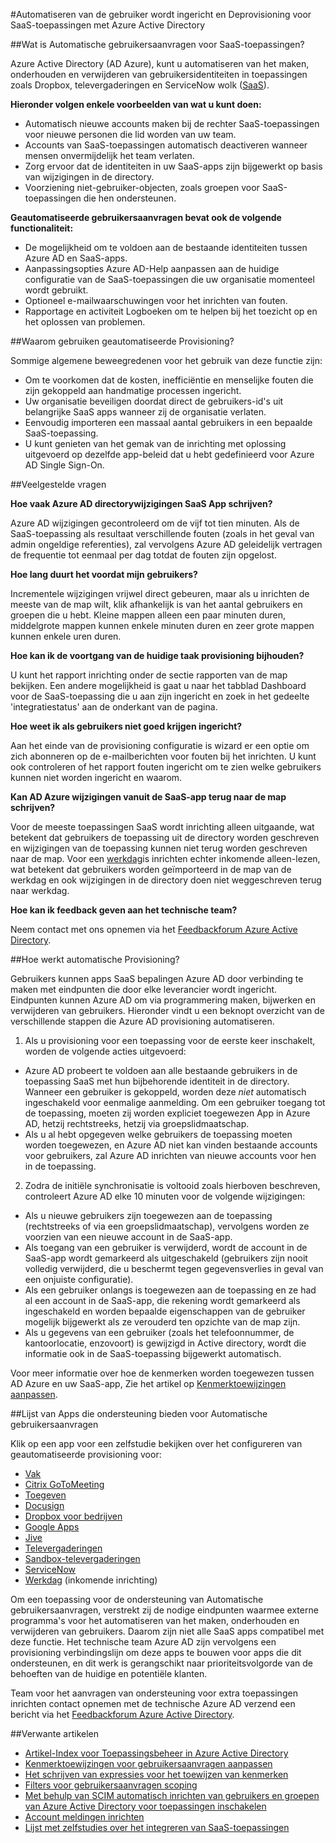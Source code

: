 <properties
    pageTitle="Geautomatiseerde SaaS App van gebruikers in Azure AD | Microsoft Azure"
    description="Een inleiding tot hoe u kunt Azure AD automatisch inrichten, opgeheven inrichten en continu gebruikersaccounts werken in verschillende toepassingen van derden SaaS."
    services="active-directory"
    documentationCenter=""
    authors="asmalser-msft"
    manager="femila"
    editor=""/>

<tags
    ms.service="active-directory"
    ms.devlang="na"
    ms.topic="article"
    ms.tgt_pltfrm="na"
    ms.workload="identity"
    ms.date="02/09/2016"
    ms.author="asmalser-msft"/>

#<a name="automate-user-provisioning-and-deprovisioning-to-saas-applications-with-azure-active-directory"></a>Automatiseren van de gebruiker wordt ingericht en Deprovisioning voor SaaS-toepassingen met Azure Active Directory

##<a name="what-is-automated-user-provisioning-for-saas-apps"></a>Wat is Automatische gebruikersaanvragen voor SaaS-toepassingen?

Azure Active Directory (AD Azure), kunt u automatiseren van het maken, onderhouden en verwijderen van gebruikersidentiteiten in toepassingen zoals Dropbox, televergaderingen en ServiceNow wolk ([SaaS](https://azure.microsoft.com/overview/what-is-saas/)).

**Hieronder volgen enkele voorbeelden van wat u kunt doen:**

- Automatisch nieuwe accounts maken bij de rechter SaaS-toepassingen voor nieuwe personen die lid worden van uw team.
- Accounts van SaaS-toepassingen automatisch deactiveren wanneer mensen onvermijdelijk het team verlaten.
- Zorg ervoor dat de identiteiten in uw SaaS-apps zijn bijgewerkt op basis van wijzigingen in de directory.
- Voorziening niet-gebruiker-objecten, zoals groepen voor SaaS-toepassingen die hen ondersteunen.

**Geautomatiseerde gebruikersaanvragen bevat ook de volgende functionaliteit:**

- De mogelijkheid om te voldoen aan de bestaande identiteiten tussen Azure AD en SaaS-apps.
- Aanpassingsopties Azure AD-Help aanpassen aan de huidige configuratie van de SaaS-toepassingen die uw organisatie momenteel wordt gebruikt.
- Optioneel e-mailwaarschuwingen voor het inrichten van fouten.
- Rapportage en activiteit Logboeken om te helpen bij het toezicht op en het oplossen van problemen.

##<a name="why-use-automated-provisioning"></a>Waarom gebruiken geautomatiseerde Provisioning?

Sommige algemene beweegredenen voor het gebruik van deze functie zijn:

- Om te voorkomen dat de kosten, inefficiëntie en menselijke fouten die zijn gekoppeld aan handmatige processen ingericht.
- Uw organisatie beveiligen doordat direct de gebruikers-id's uit belangrijke SaaS apps wanneer zij de organisatie verlaten.
- Eenvoudig importeren een massaal aantal gebruikers in een bepaalde SaaS-toepassing.
- U kunt genieten van het gemak van de inrichting met oplossing uitgevoerd op dezelfde app-beleid dat u hebt gedefinieerd voor Azure AD Single Sign-On.

##<a name="frequently-asked-questions"></a>Veelgestelde vragen

**Hoe vaak Azure AD directorywijzigingen SaaS App schrijven?**

Azure AD wijzigingen gecontroleerd om de vijf tot tien minuten. Als de SaaS-toepassing als resultaat verschillende fouten (zoals in het geval van admin ongeldige referenties), zal vervolgens Azure AD geleidelijk vertragen de frequentie tot eenmaal per dag totdat de fouten zijn opgelost.

**Hoe lang duurt het voordat mijn gebruikers?**

Incrementele wijzigingen vrijwel direct gebeuren, maar als u inrichten de meeste van de map wilt, klik afhankelijk is van het aantal gebruikers en groepen die u hebt. Kleine mappen alleen een paar minuten duren, middelgrote mappen kunnen enkele minuten duren en zeer grote mappen kunnen enkele uren duren.

**Hoe kan ik de voortgang van de huidige taak provisioning bijhouden?**

U kunt het rapport inrichting onder de sectie rapporten van de map bekijken. Een andere mogelijkheid is gaat u naar het tabblad Dashboard voor de SaaS-toepassing die u aan zijn ingericht en zoek in het gedeelte 'integratiestatus' aan de onderkant van de pagina.

**Hoe weet ik als gebruikers niet goed krijgen ingericht?**

Aan het einde van de provisioning configuratie is wizard er een optie om zich abonneren op de e-mailberichten voor fouten bij het inrichten. U kunt ook controleren of het rapport fouten ingericht om te zien welke gebruikers kunnen niet worden ingericht en waarom.

**Kan AD Azure wijzigingen vanuit de SaaS-app terug naar de map schrijven?**

Voor de meeste toepassingen SaaS wordt inrichting alleen uitgaande, wat betekent dat gebruikers de toepassing uit de directory worden geschreven en wijzigingen van de toepassing kunnen niet terug worden geschreven naar de map. Voor een [werkdag](https://msdn.microsoft.com/library/azure/dn762434.aspx)is inrichten echter inkomende alleen-lezen, wat betekent dat gebruikers worden geïmporteerd in de map van de werkdag en ook wijzigingen in de directory doen niet weggeschreven terug naar werkdag.

**Hoe kan ik feedback geven aan het technische team?**

Neem contact met ons opnemen via het [Feedbackforum Azure Active Directory](https://feedback.azure.com/forums/169401-azure-active-directory/).

##<a name="how-does-automated-provisioning-work"></a>Hoe werkt automatische Provisioning?

Gebruikers kunnen apps SaaS bepalingen Azure AD door verbinding te maken met eindpunten die door elke leverancier wordt ingericht. Eindpunten kunnen Azure AD om via programmering maken, bijwerken en verwijderen van gebruikers. Hieronder vindt u een beknopt overzicht van de verschillende stappen die Azure AD provisioning automatiseren.

1. Als u provisioning voor een toepassing voor de eerste keer inschakelt, worden de volgende acties uitgevoerd:
 - Azure AD probeert te voldoen aan alle bestaande gebruikers in de toepassing SaaS met hun bijbehorende identiteit in de directory. Wanneer een gebruiker is gekoppeld, worden deze *niet* automatisch ingeschakeld voor eenmalige aanmelding. Om een gebruiker toegang tot de toepassing, moeten zij worden expliciet toegewezen App in Azure AD, hetzij rechtstreeks, hetzij via groepslidmaatschap.
 - Als u al hebt opgegeven welke gebruikers de toepassing moeten worden toegewezen, en Azure AD niet kan vinden bestaande accounts voor gebruikers, zal Azure AD inrichten van nieuwe accounts voor hen in de toepassing.
2. Zodra de initiële synchronisatie is voltooid zoals hierboven beschreven, controleert Azure AD elke 10 minuten voor de volgende wijzigingen:
 - Als u nieuwe gebruikers zijn toegewezen aan de toepassing (rechtstreeks of via een groepslidmaatschap), vervolgens worden ze voorzien van een nieuwe account in de SaaS-app.
 - Als toegang van een gebruiker is verwijderd, wordt de account in de SaaS-app wordt gemarkeerd als uitgeschakeld (gebruikers zijn nooit volledig verwijderd, die u beschermt tegen gegevensverlies in geval van een onjuiste configuratie).
 - Als een gebruiker onlangs is toegewezen aan de toepassing en ze had al een account in de SaaS-app, die rekening wordt gemarkeerd als ingeschakeld en worden bepaalde eigenschappen van de gebruiker mogelijk bijgewerkt als ze verouderd ten opzichte van de map zijn.
 - Als u gegevens van een gebruiker (zoals het telefoonnummer, de kantoorlocatie, enzovoort) is gewijzigd in Active directory, wordt die informatie ook in de SaaS-toepassing bijgewerkt automatisch.

Voor meer informatie over hoe de kenmerken worden toegewezen tussen AD Azure en uw SaaS-app, Zie het artikel op [Kenmerktoewijzingen aanpassen](active-directory-saas-customizing-attribute-mappings.md).

##<a name="list-of-apps-that-support-automated-user-provisioning"></a>Lijst van Apps die ondersteuning bieden voor Automatische gebruikersaanvragen

Klik op een app voor een zelfstudie bekijken over het configureren van geautomatiseerde provisioning voor:

- [Vak](http://go.microsoft.com/fwlink/?LinkId=286016)
- [Citrix GoToMeeting](http://go.microsoft.com/fwlink/?LinkId=309580)
- [Toegeven](http://go.microsoft.com/fwlink/?LinkId=309575)
- [Docusign](http://go.microsoft.com/fwlink/?LinkId=403254)
- [Dropbox voor bedrijven](http://go.microsoft.com/fwlink/?LinkId=309581)
- [Google Apps](http://go.microsoft.com/fwlink/?LinkId=309577)
- [Jive](http://go.microsoft.com/fwlink/?LinkId=309591)
- [Televergaderingen](http://go.microsoft.com/fwlink/?LinkId=286017)
- [Sandbox-televergaderingen](http://go.microsoft.com/fwlink/?LinkId=327869)
- [ServiceNow](http://go.microsoft.com/fwlink/?LinkId=309587)
- [Werkdag](http://go.microsoft.com/fwlink/?LinkId=690250) (inkomende inrichting)

Om een toepassing voor de ondersteuning van Automatische gebruikersaanvragen, verstrekt zij de nodige eindpunten waarmee externe programma's voor het automatiseren van het maken, onderhouden en verwijderen van gebruikers. Daarom zijn niet alle SaaS apps compatibel met deze functie. Het technische team Azure AD zijn vervolgens een provisioning verbindingslijn om deze apps te bouwen voor apps die dit ondersteunen, en dit werk is gerangschikt naar prioriteitsvolgorde van de behoeften van de huidige en potentiële klanten.

Team voor het aanvragen van ondersteuning voor extra toepassingen inrichten contact opnemen met de technische Azure AD verzend een bericht via het [Feedbackforum Azure Active Directory](https://feedback.azure.com/forums/169401-azure-active-directory/).

##<a name="related-articles"></a>Verwante artikelen

- [Artikel-Index voor Toepassingsbeheer in Azure Active Directory](active-directory-apps-index.md)
- [Kenmerktoewijzingen voor gebruikersaanvragen aanpassen](active-directory-saas-customizing-attribute-mappings.md)
- [Het schrijven van expressies voor het toewijzen van kenmerken](active-directory-saas-writing-expressions-for-attribute-mappings.md)
- [Filters voor gebruikersaanvragen scoping](active-directory-saas-scoping-filters.md)
- [Met behulp van SCIM automatisch inrichten van gebruikers en groepen van Azure Active Directory voor toepassingen inschakelen](active-directory-scim-provisioning.md)
- [Account meldingen inrichten](active-directory-saas-account-provisioning-notifications.md)
- [Lijst met zelfstudies over het integreren van SaaS-toepassingen](active-directory-saas-tutorial-list.md)
